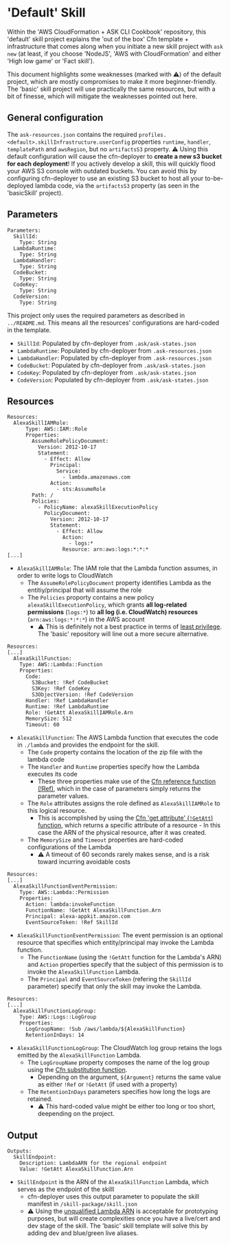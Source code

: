 
# 'Default' Skill

Within the 'AWS CloudFormation + ASK CLI Cookbook' repository, this 'default' skill project explains the 'out of the box' Cfn template + infrastructure that comes along when you initiate a new skill project with `ask new` (at least, if you choose 'NodeJS', 'AWS with CloudFormation' and either 'High low game' or 'Fact skill').

This document highlights some weaknesses (marked with :warning:) of the default project, which are mostly compromises to make it more beginner-friendly. The 'basic' skill project will use practically the same resources, but with a bit of finesse, which will mitigate the weaknesses pointed out here.

## General configuration

The `ask-resources.json` contains the required `profiles.<default>.skillInfrastructure.userConfig` properties `runtime`, `handler`, `templatePath` and `awsRegion`, but no `artifactsS3` property.
:warning: Using this default configuration will cause the cfn-deployer to **create a new s3 bucket for each deployment**! If you actively develop a skill, this will quickly flood your AWS S3 console with outdated buckets. You can avoid this by configuring cfn-deployer to use an existing S3 bucket to host all your to-be-deployed lambda code, via the `artifactsS3` property (as seen in the 'basicSkill' project).

## Parameters

```
Parameters:
  SkillId:
    Type: String
  LambdaRuntime:
    Type: String
  LambdaHandler:
    Type: String
  CodeBucket:
    Type: String
  CodeKey:
    Type: String
  CodeVersion:
    Type: String
```

This project only uses the required parameters as described in `../README.md`. This means all the resources' configurations are hard-coded in the template.
- `SkillId`: Populated by cfn-deployer from `.ask/ask-states.json`
- `LambdaRuntime`: Populated by cfn-deployer from `.ask-resources.json`
- `LambdaHandler`: Populated by cfn-deployer from `.ask-resources.json`
- `CodeBucket`: Populated by cfn-deployer from `.ask/ask-states.json`
- `CodeKey`: Populated by cfn-deployer from `.ask/ask-states.json`
- `CodeVersion`: Populated by cfn-deployer from `.ask/ask-states.json`

## Resources

```
Resources:
  AlexaSkillIAMRole:
      Type: AWS::IAM::Role
      Properties:
        AssumeRolePolicyDocument:
          Version: 2012-10-17
          Statement:
            - Effect: Allow
              Principal:
                Service:
                  - lambda.amazonaws.com
              Action:
                - sts:AssumeRole
        Path: /
        Policies:
          - PolicyName: alexaSkillExecutionPolicy
            PolicyDocument:
              Version: 2012-10-17
              Statement:
                - Effect: Allow
                  Action:
                    - logs:*
                  Resource: arn:aws:logs:*:*:*
[...]
```

- `AlexaSkillIAMRole`: The IAM role that the Lambda function assumes, in order to write logs to CloudWatch
    - The `AssumeRolePolicyDocument` property identifies Lambda as the entitiy/principal that will assume the role
    - The `Policies` proporty contains a new policy `alexaSkillExecutionPolicy`, which grants **all log-related permissions** (`logs:*`) to **all log (i.e. CloudWatch) resources** (`arn:aws:logs:*:*:*`) in the AWS account
        - :warning: This is definitely not a best practice in terms of [least privilege](https://docs.aws.amazon.com/IAM/latest/UserGuide/best-practices.html#grant-least-privilege). The 'basic' repository will line out a more secure alternative.

```
Resources:
[...]
  AlexaSkillFunction:
    Type: AWS::Lambda::Function
    Properties:
      Code:
        S3Bucket: !Ref CodeBucket
        S3Key: !Ref CodeKey
        S3ObjectVersion: !Ref CodeVersion
      Handler: !Ref LambdaHandler
      Runtime: !Ref LambdaRuntime
      Role: !GetAtt AlexaSkillIAMRole.Arn
      MemorySize: 512
      Timeout: 60
```

- `AlexaSkillFunction`: The AWS Lambda function that executes the code in `./lambda` and provides the endpoint for the skill.
    - The `Code` property contains the location of the zip file with the lambda code
    - The `Handler` and `Runtime` properties specify how the Lambda executes its code
        - These three properties make use of the [Cfn reference function (!Ref)](https://docs.aws.amazon.com/AWSCloudFormation/latest/UserGuide/intrinsic-function-reference-ref.html), which in the case of parameters simply returns the parameter values.
    - The `Role` attributes assigns the role defined as `AlexaSkillIAMRole` to this logical resource.
        - This is accomplished by using the [Cfn 'get attribute' (`!GetAtt`) function](https://docs.aws.amazon.com/AWSCloudFormation/latest/UserGuide/intrinsic-function-reference-getatt.html), which returns a specific attribute of a resource - In this case the ARN of the physical resource, after it was created.
    - The `MemorySize` and `Timeout` properties are hard-coded configurations of the Lambda
        - :warning: A timeout of 60 seconds rarely makes sense, and is a risk toward incurring avoidable costs

```
Resources:
[...]
  AlexaSkillFunctionEventPermission:
    Type: AWS::Lambda::Permission
    Properties:
      Action: lambda:invokeFunction
      FunctionName: !GetAtt AlexaSkillFunction.Arn
      Principal: alexa-appkit.amazon.com
      EventSourceToken: !Ref SkillId
```
- `AlexaSkillFunctionEventPermission`: The event permission is an optional resource that specifies which entity/principal may invoke the Lambda function.
    - The `FunctionName` (using the `!GetAtt` function for the Lambda's ARN) and `Action` properties specify that the subject of this permission is to invoke the `AlexaSkillFunction` Lambda.
    - The `Principal` and `EventSourceToken` (refering the `SkillId` parameter) specify that only the skill may invoke the Lambda.

```
Resources:
[...]
  AlexaSkillFunctionLogGroup:
    Type: AWS::Logs::LogGroup
    Properties:
      LogGroupName: !Sub /aws/lambda/${AlexaSkillFunction}
      RetentionInDays: 14
```
- `AlexaSkillFunctionLogGroup`: The CloudWatch log group retains the logs emitted by the `AlexaSkillFunction` Lambda.
    - The `LogGroupName` property composes the name of the log group using the [Cfn substitution function](https://docs.aws.amazon.com/AWSCloudFormation/latest/UserGuide/intrinsic-function-reference-sub.html).
        - Depending on the argument, `${Argument}` returns the same value as either `!Ref` or `!GetAtt` (if used with a property)
    - The `RetentionInDays` parameters specifies how long the logs are retained.
        - :warning: This hard-coded value might be either too long or too short, deepending on the project.

## Output

```
Outputs:
  SkillEndpoint:
    Description: LambdaARN for the regional endpoint
    Value: !GetAtt AlexaSkillFunction.Arn
```
- `SkillEndpoint` is the ARN of the `AlexaSkillFunction` Lambda, which serves as the endpoint of the skilll
    - cfn-deployer uses this output parameter to populate the skill manifest in `/skill-package/skill.json`
    - :warning: Using the [unqualified Lambda ARN](https://docs.aws.amazon.com/lambda/latest/dg/configuration-versions.html) is acceptable for prototyping purposes, but will create complexities once you have a live/cert and dev stage of the skill. The 'basic' skill template will solve this by adding dev and blue/green live aliases.